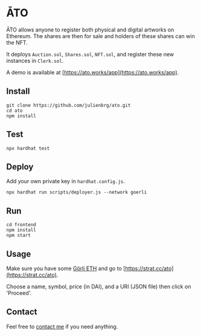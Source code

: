 # ĀTO

ĀTO allows anyone to register both physical and digital artworks on Ethereum. The shares are then for sale and holders of these shares can win the NFT.

It deploys `Auction.sol`, `Shares.sol`, `NFT.sol`, and register these new instances in `Clerk.sol`.

A demo is available at [https://ato.works/app](https://ato.works/app).

## Install

```
git clone https://github.com/julienbrg/ato.git
cd ato
npm install
```

## Test

```
npx hardhat test
```

## Deploy

Add your own private key in `hardhat.config.js`.

```
npx hardhat run scripts/deployer.js --network goerli
```

## Run

```
cd frontend
npm install
npm start
```
## Usage

Make sure you have some [Görli ETH](https://goerli-faucet.slock.it/) and go to [https://strat.cc/ato](https://strat.cc/ato).

Choose a name, symbol, price (in DAI), and a URI (JSON file) then click on 'Proceed'.  

## Contact

Feel free to [contact me](https://strat.eth.link/contact.html) if you need anything.
